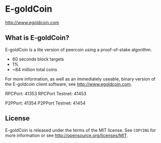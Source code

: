 E-goldCoin
================================
http://www.egoldcoin.com

What is E-goldCoin?
----------------
E-goldCoin is a lite version of peercoin using a proof-of-stake algorithm.
 - 60 seconds block targets
 - 1%
 - ~84 million total coins

For more information, as well as an immediately useable, binary version of
the E-goldcoin client software, see http://www.egoldcoin.com.

RPCPort: 41353
RPCPort Testnet: 41453

P2PPort:  41354
P2PPort Testnet: 41454


License
-------
E-goldCoin is released under the terms of the MIT license. See `COPYING` for more
information or see http://opensource.org/licenses/MIT.

